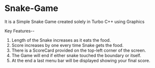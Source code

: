 # Snake-Game
 It is a Simple Snake Game created solely in Turbo C++ using Graphics

 Key Features--
 1. Length of the Snake increases as it eats the food.
 2. Score increases by one every time Snake gets the food.
 3. There is a ScoreCard provided on the top-left corner of the screen.
 4. The Game will end if either snake touched the boundary or itself.
 5. At the end a last menu bar will be displayed showing your final score.
 

